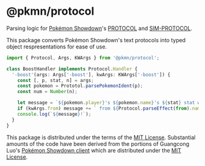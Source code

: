 # @pkmn/protocol

Parsing logic for [Pokémon Showdown][0]'s [PROTOCOL][1] and [SIM-PROTOCOL][2].

This package converts Pokémon Showdown's text protocols into typed object
respresentations for ease of use.

```ts
import { Protocol, Args, KWArgs } from '@pkmn/protocol';

class BoostHandler implements Protocol.Handler {
  '-boost'(args: Args['-boost'], kwArgs: KWArgs['-boost']) {
    const [, p, stat, n] = args;
    const pokemon = Prototol.parsePokemonIdent(p);
    const num = Number(n);

    let message = `${pokemon.player}'s ${pokemon.name}'s ${stat} stat was boosted by ${num}`;
    if (kwArgs.from) message += ` from ${Protocol.parseEffect(from).name}`;
    console.log(`${message}!`);
  }
}
```

This package is distributed under the terms of the [MIT License][3].
Substantial amounts of the code have been derived from the portions of Guangcong
Luo's [Pokémon Showdown client][5] which are distributed under the [MIT License][4].

  [0]: https://pokemonshowdown.com
  [1]: https://github.com/smogon/pokemon-showdown/blob/master/PROTOCOL.md
  [2]: https://github.com/smogon/pokemon-showdown/blob/master/sim/SIM-PROTOCOL.md
  [3]: https://github.com/pkmn/ps/blob/master/protocol/LICENSE
  [4]: https://github.com/smogon/pokemon-showdown-client/blob/master/src/battle.ts#L6
  [5]: https://github.com/smogon/pokemon-showdown-client
